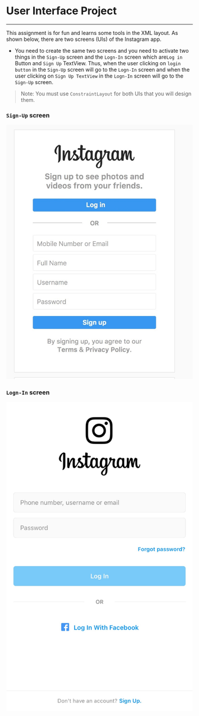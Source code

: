 # User Interface Project
---
This assignment is for fun and learns some tools in the XML layout. As shown below, there are two screens (UIs) of the Instagram app. 

- You need to create the same two screens and you need to activate two things in the `Sign-Up` screen and the `Logn-In` screen which are`Log in` Button and  `Sign Up` TextView. Thus, when the user clicking on `login button` in the `Sign-Up` screen will go to the `Logn-In` screen and when the user clicking on `Sign Up TextView` in the `Logn-In` screen will go to the `Sign-Up` screen.

>Note: You must use `ConstraintLayout` for both UIs that you will design them.

### `Sign-Up` screen
![Sign-Up](signin.jpeg)

### `Logn-In` screen
![Logn-In](login.jpg)







